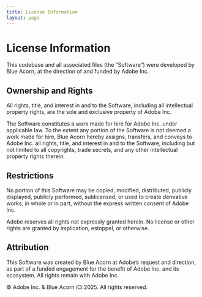 ```yaml
---
title: License Information
layout: page
---
```


# License Information

This codebase and all associated files (the “Software”) were developed by Blue Acorn, at the direction of and funded by Adobe Inc.

## Ownership and Rights

All rights, title, and interest in and to the Software, including all intellectual property rights, are the sole and exclusive property of Adobe Inc.

The Software constitutes a work made for hire for Adobe Inc. under applicable law. To the extent any portion of the Software is not deemed a work made for hire, Blue Acorn hereby assigns, transfers, and conveys to Adobe Inc. all rights, title, and interest in and to the Software, including but not limited to all copyrights, trade secrets, and any other intellectual property rights therein.

## Restrictions

No portion of this Software may be copied, modified, distributed, publicly displayed, publicly performed, sublicensed, or used to create derivative works, in whole or in part, without the express written consent of Adobe Inc.

Adobe reserves all rights not expressly granted herein. No license or other rights are granted by implication, estoppel, or otherwise.

## Attribution

This Software was created by Blue Acorn at Adobe’s request and direction, as part of a funded engagement for the benefit of Adobe Inc. and its ecosystem. All rights remain with Adobe Inc.

© Adobe Inc. & Blue Acorn iCi 2025. All rights reserved.
